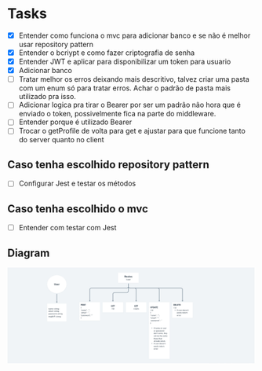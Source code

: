 # Tasks

- [x] Entender como funciona o mvc para adicionar banco e se não é melhor usar repository pattern
- [x] Entender o bcriypt e como fazer criptografia de senha
- [x] Entender JWT e aplicar para disponibilizar um token para usuario
- [x] Adicionar banco
- [ ] Tratar melhor os erros deixando mais descritivo, talvez criar uma pasta com um enum só para tratar erros. Achar o padrão de pasta mais utilizado pra isso.
- [ ] Adicionar logica pra tirar o Bearer por ser um padrão não hora que é enviado o token, possivelmente fica na parte do middleware.
- [ ] Entender porque é utilizado Bearer
- [ ] Trocar o getProfile de volta para get e ajustar para que funcione tanto do server quanto no client

## Caso tenha escolhido repository pattern

- [ ] Configurar Jest e testar os métodos

## Caso tenha escolhido o mvc

- [ ] Entender com testar com Jest

## Diagram

<img alt="Diagram" src="./diagram.png"/>
